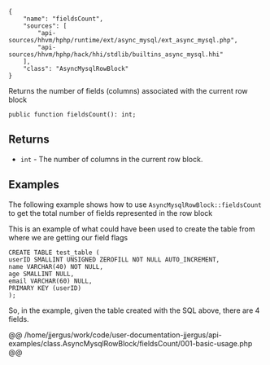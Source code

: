 ``` yamlmeta
{
    "name": "fieldsCount",
    "sources": [
        "api-sources/hhvm/hphp/runtime/ext/async_mysql/ext_async_mysql.php",
        "api-sources/hhvm/hphp/hack/hhi/stdlib/builtins_async_mysql.hhi"
    ],
    "class": "AsyncMysqlRowBlock"
}
```




Returns the number of fields (columns) associated with the current row
block




``` Hack
public function fieldsCount(): int;
```




## Returns




+ ` int ` - The number of columns in the current row block.




## Examples




The following example shows how to use ` AsyncMysqlRowBlock::fieldsCount ` to get the total number of fields represented in the row block




This is an example of what could have been used to create the table from where we are getting our field flags




```
CREATE TABLE test_table (
userID SMALLINT UNSIGNED ZEROFILL NOT NULL AUTO_INCREMENT,
name VARCHAR(40) NOT NULL,
age SMALLINT NULL,
email VARCHAR(60) NULL,
PRIMARY KEY (userID)
);
```




So, in the example, given the table created with the SQL above, there are 4 fields.







@@ /home/jjergus/work/code/user-documentation-jjergus/api-examples/class.AsyncMysqlRowBlock/fieldsCount/001-basic-usage.php @@
<!-- HHAPIDOC -->
